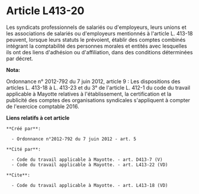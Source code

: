 # Article L413-20

Les syndicats professionnels de salariés ou d'employeurs, leurs unions et les associations de salariés ou d'employeurs
mentionnés à l'article L. 413-18 peuvent, lorsque leurs statuts le prévoient, établir des comptes combinés intégrant la
comptabilité des personnes morales et entités avec lesquelles ils ont des liens d'adhésion ou d'affiliation, dans des
conditions déterminées par décret.

**Nota:**

Ordonnance n° 2012-792 du 7 juin 2012, article 9 : Les dispositions des articles L. 413-18 à L. 413-23 et du 3° de l'article
L. 412-1 du code du travail applicable à Mayotte relatives à l'établissement, la certification et la publicité des comptes
des organisations syndicales s'appliquent à compter de l'exercice comptable 2016.

**Liens relatifs à cet article**

	**Créé par**:

	  - Ordonnance n°2012-792 du 7 juin 2012 - art. 5

	**Cité par**:

	  - Code du travail applicable à Mayotte. - art. D413-7 (V)
	  - Code du travail applicable à Mayotte. - art. L413-22 (VD)

	**Cite**:

	  - Code du travail applicable à Mayotte. - art. L413-18 (VD)
